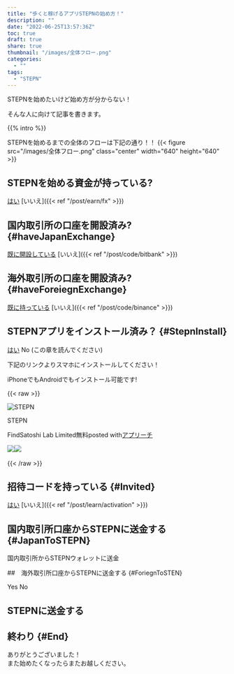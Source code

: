 ```yaml
---
title: "歩くと稼げるアプリSTEPNの始め方！"
description: ""
date: "2022-06-25T13:57:36Z"
toc: true
draft: true
share: true
thumbnail: "/images/全体フロー.png"
categories:
  - ""
tags:
  - "STEPN"
---
```


STEPNを始めたいけど始め方が分からない！  

そんな人に向けて記事を書きます。

<!--more-->

{{% intro %}}

STEPNを始めるまでの全体のフローは下記の通り！！
{{< figure src="/images/全体フロー.png" class="center" width="640" height="640" >}}

## STEPNを始める資金が持っている?

[はい](#haveJapanExchange) [いいえ]({{< ref "/post/earn/fx" >}})

## 国内取引所の口座を開設済み? {#haveJapanExchange}

[既に開設している](#haveForeiegnExchange) [いいえ]({{< ref "/post/code/bitbank" >}})

## 海外取引所の口座を開設済み? {#haveForeiegnExchange}

[既に持っている](#StepnInstall) [いいえ]({{< ref "/post/code/binance" >}})

## STEPNアプリをインストール済み？ {#StepnInstall}

[はい](#Invited) No (この章を読んでください)

下記のリンクよりスマホにインストールしてください！  

iPhoneでもAndroidでもインストール可能です!

{{< raw >}}
<div class="appreach"><img src="https://is2-ssl.mzstatic.com/image/thumb/Purple112/v4/81/06/da/8106dac1-b7f3-85f3-bda6-2da20c6696a0/AppIcon-0-0-1x_U007emarketing-0-0-0-5-0-0-sRGB-0-0-0-GLES2_U002c0-512MB-85-220-0-0.png/512x512bb.jpg" alt="STEPN" class="appreach__icon"><div class="appreach__detail"><p class="appreach__name">STEPN</p><p class="appreach__info"><span class="appreach__developper">FindSatoshi Lab Limited</span><span class="appreach__price">無料</span><span class="appreach__posted">posted with<a href="https://mama-hack.com/app-reach/" title="アプリーチ" target="_blank" rel="nofollow">アプリーチ</a></span></p></div><div class="appreach__links"><a href="https://apps.apple.com/jp/app/stepn/id1598112424?uo=4" rel="nofollow" class="appreach__aslink"><img src="https://nabettu.github.io/appreach/img/itune_ja.svg"></a><a href="https://play.google.com/store/apps/details?id=com.bcy.fsapp" rel="nofollow" class="appreach__gplink"><img src="https://nabettu.github.io/appreach/img/gplay_ja.png"></a></div></div>
<br />
{{< /raw >}}


## 招待コードを持っている {#Invited}

[はい](#haveJapanExchange) [いいえ]({{< ref "/post/learn/activation" >}})

## 国内取引所口座からSTEPNに送金する　{#JapanToSTEPN}

国内取引所からSTEPNウォレットに送金

##　海外取引所口座からSTEPNに送金する {#ForiegnToSTEN}

Yes No

## STEPNに送金する





## 終わり {#End}

ありがとうございました！  
また始めたくなったらまたお越しください。  








